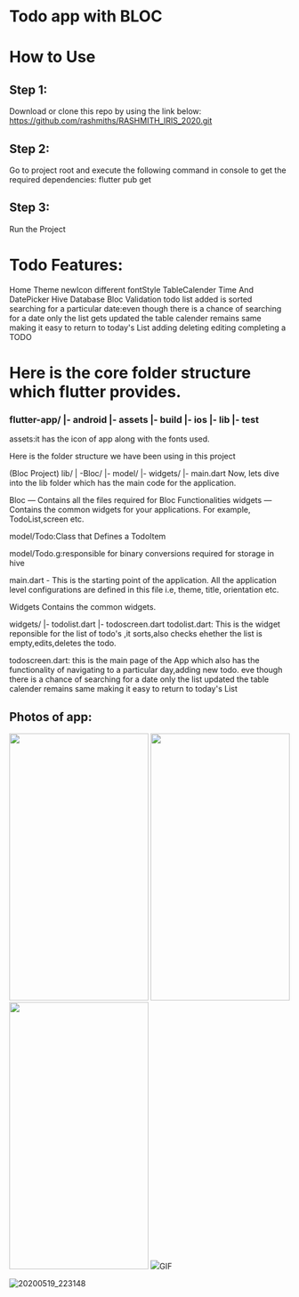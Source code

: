 # Todo app with BLOC

# How to Use 

## Step 1: 
Download or clone this repo by using the link below: https://github.com/rashmiths/RASHMITH_IRIS_2020.git 

## Step 2: 
Go to project root and execute the following command in console to get the required dependencies:
flutter pub get 

## Step 3: 
Run the Project


# Todo Features:

Home 
Theme 
newIcon 
different fontStyle
TableCalender 
Time And DatePicker 
Hive Database Bloc
Validation 
todo list added is sorted 
searching for a particular date:even though there is a chance of searching for a date only the list gets updated the table calender remains same making it easy to return to today's List adding deleting editing completing a TODO 

# Here is the core folder structure which flutter provides. 

### flutter-app/ |- android |- assets |- build |- ios |- lib |- test 

assets:it has the icon of app along with the fonts used. 

Here is the folder structure we have been using in this project

(Bloc Project) lib/ | -Bloc/ |- model/ |- widgets/ |- main.dart
Now, lets dive into the lib folder which has the main code for the application.

Bloc — Contains all the files required for Bloc Functionalities widgets — Contains the common widgets for your applications. 
For example, TodoList,screen etc.

model/Todo:Class that Defines a TodoItem 

model/Todo.g:responsible for binary conversions required for storage in hive 

main.dart - This is the starting point of the application. All the application level configurations are defined in this file i.e, theme, title, orientation etc.

Widgets Contains the common widgets. 

widgets/ |- todolist.dart |- todoscreen.dart todolist.dart: This is the widget reponsible for the list of todo's ,it sorts,also checks ehether the list is empty,edits,deletes the todo.

todoscreen.dart: this is the main page of the App which also has the functionality of navigating to a particular day,adding new todo. eve though there is a chance of searching for a date only the list updated the table calender remains same making it easy to return to today's List


## Photos of app:  

<tr>
    <td><img src="https://user-images.githubusercontent.com/54366663/82353582-46285980-9a1d-11ea-9701-0fce9a53e90e.jpeg" width=250 height=480></td>
    <td><img src="https://user-images.githubusercontent.com/54366663/82353834-97d0e400-9a1d-11ea-8ebb-c2d69f0e5de8.jpeg" width=250 height=480></td>
    <td><img src="https://user-images.githubusercontent.com/54366663/82353852-9e5f5b80-9a1d-11ea-972a-eda6c5cc2132.jpeg" width=250 height=480></td>
    <td><img src="https://user-images.githubusercontent.com/54366663/82353893-acad7780-9a1d-11ea-8bd2-e7f1d7744598.jpeg</td>
  </tr>

## GIF

![20200519_223148](https://user-images.githubusercontent.com/54366663/82356050-b2588c80-9a20-11ea-803f-7aaf35b0a364.gif)
